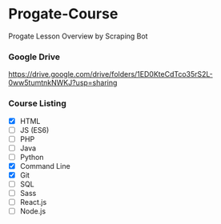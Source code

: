 # Progate-Course
Progate Lesson Overview by Scraping Bot

### Google Drive
https://drive.google.com/drive/folders/1ED0KteCdTco35rS2L-0ww5tumtnkNWKJ?usp=sharing

### Course Listing
- [x] HTML
- [ ] JS (ES6)
- [ ] PHP
- [ ] Java
- [ ] Python
- [x] Command Line
- [x] Git
- [ ] SQL
- [ ] Sass
- [ ] React.js
- [ ] Node.js
